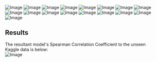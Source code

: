 ![Image](https://github.com/MarcJKolb/Novozyme-Enzyme-Stability/blob/master/Novoenzyme_Enzyme_Stability_1.jpg)
![Image](https://github.com/MarcJKolb/Novozyme-Enzyme-Stability/blob/master/Novoenzyme_Enzyme_Stability_2.jpg)
![Image](https://github.com/MarcJKolb/Novozyme-Enzyme-Stability/blob/master/Novoenzyme_Enzyme_Stability_3.jpg)
![Image](https://github.com/MarcJKolb/Novozyme-Enzyme-Stability/blob/master/Novoenzyme_Enzyme_Stability_4.jpg)
![Image](https://github.com/MarcJKolb/Novozyme-Enzyme-Stability/blob/master/Novoenzyme_Enzyme_Stability_5.jpg)
![Image](https://github.com/MarcJKolb/Novozyme-Enzyme-Stability/blob/master/Novoenzyme_Enzyme_Stability_6.jpg)
![Image](https://github.com/MarcJKolb/Novozyme-Enzyme-Stability/blob/master/Novoenzyme_Enzyme_Stability_7.jpg)
![Image](https://github.com/MarcJKolb/Novozyme-Enzyme-Stability/blob/master/Novoenzyme_Enzyme_Stability_8.jpg)
![Image](https://github.com/MarcJKolb/Novozyme-Enzyme-Stability/blob/master/Novoenzyme_Enzyme_Stability_9.jpg)
![Image](https://github.com/MarcJKolb/Novozyme-Enzyme-Stability/blob/master/Novoenzyme_Enzyme_Stability_10.jpg)
![Image](https://github.com/MarcJKolb/Novozyme-Enzyme-Stability/blob/master/Novoenzyme_Enzyme_Stability_11.jpg)
![Image](https://github.com/MarcJKolb/Novozyme-Enzyme-Stability/blob/master/Novoenzyme_Enzyme_Stability_12.jpg)
![Image](https://github.com/MarcJKolb/Novozyme-Enzyme-Stability/blob/master/Novoenzyme_Enzyme_Stability_13.jpg)
![Image](https://github.com/MarcJKolb/Novozyme-Enzyme-Stability/blob/master/Novoenzyme_Enzyme_Stability_14.jpg)
![Image](https://github.com/MarcJKolb/Novozyme-Enzyme-Stability/blob/master/Novoenzyme_Enzyme_Stability_15.jpg)
![Image](https://github.com/MarcJKolb/Novozyme-Enzyme-Stability/blob/master/Novoenzyme_Enzyme_Stability_16.jpg)
![Image](https://github.com/MarcJKolb/Novozyme-Enzyme-Stability/blob/master/Novoenzyme_Enzyme_Stability_17.jpg)

## Results
The resultant model's Spearman Correlation Coefficient to the unseen Kaggle data is below:
<br>
![Image](https://github.com/MarcJKolb/Novozyme-Enzyme-Stability/blob/master/Images/readme09.png)
<br>